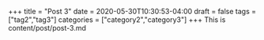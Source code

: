 +++
title = "Post 3"
date = 2020-05-30T10:30:53-04:00
draft = false
tags = ["tag2","tag3"]
categories = ["category2","category3"]
+++
This is content/post/post-3.md
